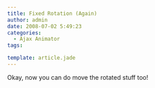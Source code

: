 ```yaml
---
title: Fixed Rotation (Again)
author: admin
date: 2008-07-02 5:49:23
categories:
  - Ajax Animator
tags: 

template: article.jade
---
```


Okay, now you can do move the rotated stuff too!
